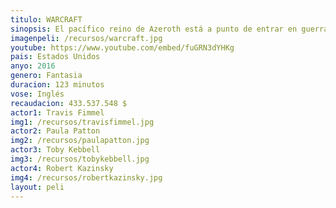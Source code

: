```yaml
---
titulo: WARCRAFT
sinopsis: El pacífico reino de Azeroth está a punto de entrar en guerra para enfrentarse a unos terribles invasores. Orcos guerreros que han dejado su destruido mundo para colonizar otro. Al abrirse un portal que conecta ambos mundos, un ejército se enfrenta a la destrucción, y el otro, a la extinción. Dos héroes, uno en cada bando, están a punto de chocar en un enfrentamiento que cambiará el destino de su familia, su pueblo y su hogar. Así empieza una espectacular saga de poder y sacrificio donde se descubren las numerosas caras de la guerra y donde cada uno lucha por lo suyo. Adaptación del popular videojuego homónimo.
imagenpeli: /recursos/warcraft.jpg
youtube: https://www.youtube.com/embed/fuGRN3dYHKg
pais: Estados Unidos
anyo: 2016
genero: Fantasia
duracion: 123 minutos
vose: Inglés
recaudacion: 433.537.548 $
actor1: Travis Fimmel
img1: /recursos/travisfimmel.jpg
actor2: Paula Patton
img2: /recursos/paulapatton.jpg
actor3: Toby Kebbell
img3: /recursos/tobykebbell.jpg
actor4: Robert Kazinsky
img4: /recursos/robertkazinsky.jpg
layout: peli
---
```

